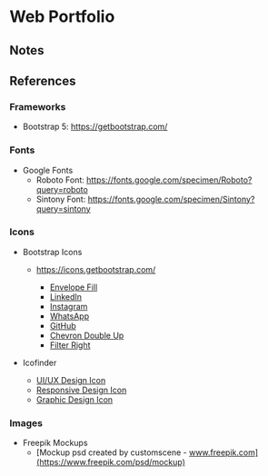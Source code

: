 # Web Portfolio 

## Notes



## References

### Frameworks
- Bootstrap 5:
    https://getbootstrap.com/

### Fonts
- Google Fonts
    * Roboto Font: 
        https://fonts.google.com/specimen/Roboto?query=roboto
    * Sintony Font: 
        https://fonts.google.com/specimen/Sintony?query=sintony

### Icons
- Bootstrap Icons
    * https://icons.getbootstrap.com/

        - [Envelope Fill](https://icons.getbootstrap.com/icons/envelope-fill/)
        - [LinkedIn](https://icons.getbootstrap.com/icons/linkedin/)
        - [Instagram](https://icons.getbootstrap.com/icons/instagram/)
        - [WhatsApp](https://icons.getbootstrap.com/icons/whatsapp/)
        - [GitHub](https://icons.getbootstrap.com/icons/github/)
        - [Chevron Double Up](https://icons.getbootstrap.com/icons/chevron-double-up/)
        - [Filter Right](https://icons.getbootstrap.com/icons/filter-right/)

- Icofinder
    * [UI/UX Design Icon](https://www.iconfinder.com/icons/3957363/design_drag_mobile_ui_ux_icon)
    * [Responsive Design Icon](https://www.iconfinder.com/icons/4047401/business_design_research_respond_responsive_web_website_icon)
    * [Graphic Design Icon](https://www.iconfinder.com/icons/6140888/anchor_design_pen_point_tool_icon)

### Images
- Freepik Mockups
    * [Mockup psd created by customscene - www.freepik.com](https://www.freepik.com/psd/mockup)


